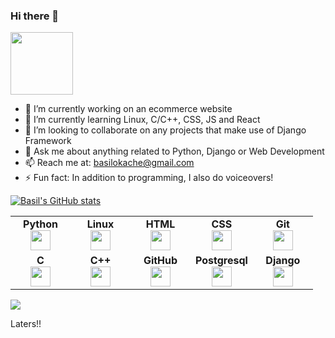 ### Hi there 👋 <div id="header" align="center">
  <img src="https://media.giphy.com/media/M9gbBd9nbDrOTu1Mqx/giphy.gif" width="100"/>
</div>

- 🔭 I’m currently working on an ecommerce website 
- 🌱 I’m currently learning Linux, C/C++, CSS, JS and React
- 👯 I’m looking to collaborate on any projects that make use of Django Framework
- 💬 Ask me about anything related to Python, Django or Web Development
- 📫 Reach me at: basilokache@gmail.com
- ⚡ Fun fact: In addition to programming, I also do voiceovers!


[![Basil's GitHub stats](https://github-readme-stats.vercel.app/api?username=ok-basil)](https://github.com/ok-basil/github-readme-stats)

<table width="320px">
    <tbody>
        <tr valign="top">
            <td width="80px" align="center">
            <span><strong>Python</strong></span><br>
            <img height="32px" src="https://cdn.jsdelivr.net/gh/devicons/devicon/icons/python/python-original.svg">
            </td>
            <td width="80px" align="center">
            <span><strong>Linux</strong></span><br>
            <img height="32" src="https://cdn.jsdelivr.net/gh/devicons/devicon/icons/linux/linux-original.svg">
            </td>
            <td width="80px" align="center">
            <span><strong>HTML</strong></span><br>
            <img height="32" src="https://cdn.jsdelivr.net/gh/devicons/devicon/icons/html5/html5-original.svg">
            </td>
            <td width="80px" align="center">
            <span><strong>CSS</strong></span><br>
            <img height="32px" src="https://cdn.jsdelivr.net/gh/devicons/devicon/icons/css3/css3-original.svg">
            </td>
            <td width="80px" align="center">
            <span><strong>Git</strong></span><br>
            <img height="32px" src="https://cdn.jsdelivr.net/gh/devicons/devicon/icons/git/git-original.svg">
            </td>
        </tr>
        <tr valign="top">
            <td width="80px" align="center">
            <span><strong>C</strong></span><br>
            <img height="32px" src="https://cdn.jsdelivr.net/gh/devicons/devicon/icons/c/c-original.svg">
            </td>
            <td width="80px" align="center">
            <span><strong>C++</strong></span><br>
            <img height="32px" src="https://cdn.jsdelivr.net/gh/devicons/devicon/icons/cplusplus/cplusplus-plain.svg">
            </td>
            <td width="80px" align="center">
            <span><strong>GitHub</strong></span><br>
            <img height="32px" src="https://cdn.jsdelivr.net/gh/devicons/devicon/icons/github/github-original.svg">
            <td width="80px" align="center">
            <span><strong>Postgresql</strong></span><br>
            <img height="32px" src="https://cdn.jsdelivr.net/gh/devicons/devicon/icons/postgresql/postgresql-original.svg">
            </td>
            <td width="80px" align="center">
            <span><strong>Django</strong></span><br>
            <img height="32px" src="https://cdn.jsdelivr.net/gh/devicons/devicon/icons/django/django-plain.svg">
            </td>
        </tr>
    </tbody>
</table>
<img src="https://media.giphy.com/media/H4uE6w9G1uK4M/giphy.gif"/>

Laters!!

